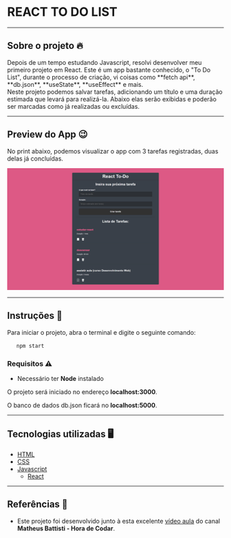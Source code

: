 <h1>REACT TO DO LIST</h1>

---

<h2>Sobre o projeto 🔥</h2>

<p>Depois de um tempo estudando Javascript, resolvi desenvolver meu primeiro projeto em React. Este é um app bastante conhecido, o "To Do List", durante o processo de criação, vi coisas como **fetch api**,  **db.json**, **useState**, **useEffect** e mais.<br />
Neste projeto podemos salvar tarefas, adicionando um título e uma duração estimada que levará para realizá-la. Abaixo elas serão exibidas e poderão ser marcadas como já realizadas ou excluídas.</p>

---

<h2>Preview do App 😉</h2>

<p>No print abaixo, podemos visualizar o app com 3 tarefas registradas, duas delas já concluídas.</p>

!['screen random cep'](to_readme/screen.png)

---

<h2>Instruções 📓</h2>

<p>Para iniciar o projeto, abra o terminal e digite o seguinte comando:</p>

```bash
   npm start
```

<h3>Requisitos ⚠️ </h3>

- Necessário ter **Node** instalado

O projeto será iniciado no endereço **localhost:3000**.

O banco de dados db.json ficará no **localhost:5000**.

---

<h2>Tecnologias utilizadas 🖥️</h2>

- [HTML](https://www.w3.org/html/)
- [CSS](https://www.w3schools.com/css/default.asp)
- [Javascript](https://www.javascript.com)
  - [React](https://pt-br.reactjs.org)

---

<h2>Referências 💭</h2>

- Este projeto foi desenvolvido junto à esta excelente [vídeo aula](https://www.youtube.com/watch?v=pOVyVivyfok) do canal **Matheus Battisti - Hora de Codar**.
